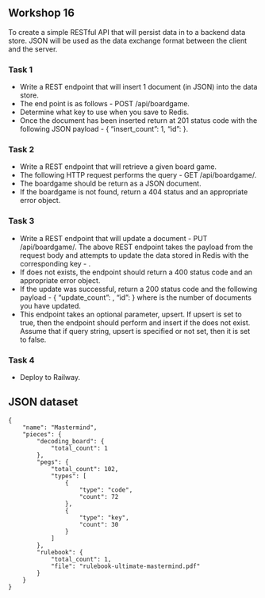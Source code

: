 ## Workshop 16
To create a simple RESTful API that will persist data in to a backend data store. JSON will be used as the data exchange format between the client and the server. <br>

### Task 1
- Write a REST endpoint that will insert 1 document (in JSON) into the data  store.
- The end point is as follows - POST /api/boardgame.
- Determine what key to use when you save to Redis.
- Once the document has been inserted return at 201 status code with the following JSON payload - { “insert_count”: 1, “id”: <Redis key> }.

### Task 2
- Write a REST endpoint that will retrieve a given board game.
- The following  HTTP request performs the query - GET /api/boardgame/<boardgame id>.
- The boardgame should be return as a JSON document. 
- If the boardgame is not found, return a 404 status and an appropriate error object.

### Task 3
- Write a REST endpoint that will update a document - PUT /api/boardgame/<boardgame id>. The above REST endpoint takes the payload from the request body and  attempts to update the data stored in Redis with the corresponding key - <boardgame id>.
- If <boardgame id> does not exists, the endpoint should return a 400 status 
code and an appropriate error object.
- If the update was successful, return a 200 status code and the following 
payload - { “update_count”: <count>, “id”: <Redis key> } where <count> is the number of documents you have updated.
- This endpoint takes an optional parameter, upsert. If upsert is set to 
true, then the endpoint should perform and insert if the <boardgame id> does not exist. Assume that if query string, upsert is specified or not set, then it is set to false.

### Task 4
- Deploy to Railway.

## JSON dataset
```
{
    "name": "Mastermind",
    "pieces": {
        "decoding_board": {
            "total_count": 1
        },
        "pegs": {
            "total_count": 102,
            "types": [
                {
                    "type": "code",
                    "count": 72
                },
                {
                    "type": "key",
                    "count": 30
                }
            ]
        },
        "rulebook": {
            "total_count": 1,
            "file": "rulebook-ultimate-mastermind.pdf"
        }
    }
}
```

